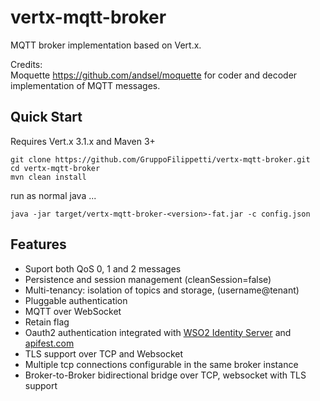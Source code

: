 vertx-mqtt-broker
=================

MQTT broker implementation based on Vert.x.

Credits:
<br/>
Moquette <a href="https://github.com/andsel/moquette">https://github.com/andsel/moquette</a>
for coder and decoder implementation of MQTT messages.
<br/>


Quick Start
-----------
Requires Vert.x 3.1.x and Maven 3+

```
git clone https://github.com/GruppoFilippetti/vertx-mqtt-broker.git
cd vertx-mqtt-broker
mvn clean install
```

run as normal java ...
```
java -jar target/vertx-mqtt-broker-<version>-fat.jar -c config.json
```

Features
----
* Suport both QoS 0, 1 and 2 messages
* Persistence and session management (cleanSession=false)
* Multi-tenancy: isolation of topics and storage, (username@tenant)
* Pluggable authentication
* MQTT over WebSocket
* Retain flag
* Oauth2 authentication integrated with <a href="http://wso2.com/products/identity-server/">WSO2 Identity Server</a>
and <a href="http://apifest.com/">apifest.com</a>
* TLS support over TCP and Websocket
* Multiple tcp connections configurable in the same broker instance
* Broker-to-Broker bidirectional bridge over TCP, websocket with TLS support
